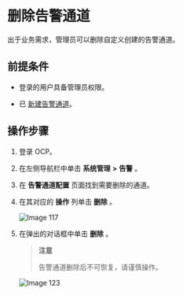删除告警通道
===========================

出于业务需求，管理员可以删除自定义创建的告警通道。

前提条件
-------------------------

* 登录的用户具备管理员权限。

* 已 [新建告警通道](../10.alert-management/8.create-alarm-channel-1.md)。

操作步骤
-------------------------

1. 登录 OCP。

2. 在左侧导航栏中单击 **系统管理** **\>** **告警** 。

3. 在 **告警通道配置** 页面找到需要删除的通道。

4. 在其对应的 **操作** 列单击 **删除** 。

   ![Image 117](https://help-static-aliyun-doc.aliyuncs.com/assets/img/zh-CN/2681299461/p430118.png)

5. 在弹出的对话框中单击 **删除** 。

   > **注意**
   >
   > 告警通道删除后不可恢复，请谨慎操作。

   ![Image 123](https://help-static-aliyun-doc.aliyuncs.com/assets/img/zh-CN/1706929461/p425871.png)
